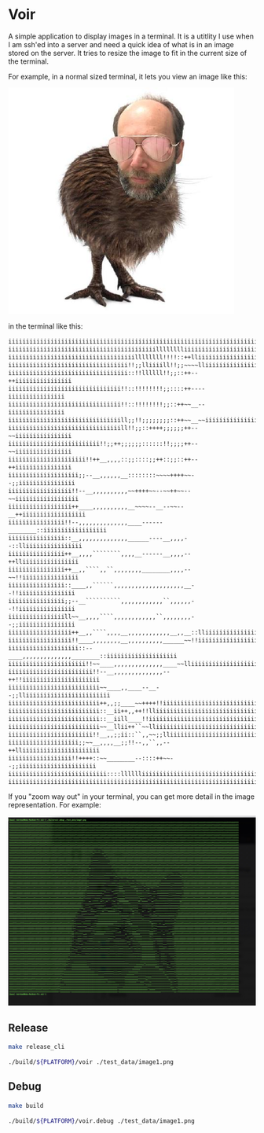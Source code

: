 # Voir

A simple application to display images in a terminal. It is a utitlity I use when I am ssh'ed into a server and need a quick idea of what is in an image stored on the server. It tries to resize the image to fit in the current size of the terminal.

For example, in a normal sized terminal, it lets you view an image like this:

![Test image](./test_data/rob.jpg)

in the terminal like this:

```
iiiiiiiiiiiiiiiiiiiiiiiiiiiiiiiiiiiiiiiiiiiiiiiiiiiiiiiiiiiiiiiiiiiiiiii
iiiiiiiiiiiiiiiiiiiiiiiiiiiiiiiiiiiiiiiiiilllllllliiiiiiiiiiiiiiiiiiiiii
iiiiiiiiiiiiiiiiiiiiiiiiiiiiiiiiiiiillllllll!!!!::++lliiiiiiiiiiiiiiiiii
iiiiiiiiiiiiiiiiiiiiiiiiiiiiiiiiii!!;;lliiiill!!;;~~~~lliiiiiiiiiiiiiiii
iiiiiiiiiiiiiiiiiiiiiiiiiiiiiiiiii::!!llllll!!;;::++--++iiiiiiiiiiiiiiii
iiiiiiiiiiiiiiiiiiiiiiiiiiiiiiii!!::!!!!!!!!;;::::++----iiiiiiiiiiiiiiii
iiiiiiiiiiiiiiiiiiiiiiiiiiiiiiii!!::!!!!!!!!;;::++~~__--iiiiiiiiiiiiiiii
iiiiiiiiiiiiiiiiiiiiiiiiiiiiiiiill;;!!;;;;;;;;::++~~__~~iiiiiiiiiiiiiiii
iiiiiiiiiiiiiiiiiiiiiiiiiiiiiiiill!!;;::++++;;;;;;++--~~iiiiiiiiiiiiiiii
iiiiiiiiiiiiiiiiiiiiiiiiii!!;;++;;;;;;::::::!!;;;;++--~~iiiiiiiiiiiiiiii
iiiiiiiiiiiiiiiiiiiiii!!++__,,,,::;;::::;;++::;;::++--++iiiiiiiiiiiiiiii
iiiiiiiiiiiiiiiiiiii;;--__,,,,,,__::::::::~~~~++++~~--;;iiiiiiiiiiiiiiii
iiiiiiiiiiiiiiiiii!!--__,,,,,,,,,,~~++++~~--~~++~~--~~iiiiiiiiiiiiiiiiii
iiiiiiiiiiiiiiiiii++____,,,,,,,,,,__~~~~--__--~~--__++iiiiiiiiiiiiiiiiii
iiiiiiiiiiiiiiii!!--,,,,,,,,,,,,,,____------________::iiiiiiiiiiiiiiiiii
iiiiiiiiiiiiiiii::__,,,,,,,,,,,,,,______----__,,,,--::lliiiiiiiiiiiiiiii
iiiiiiiiiiiiiiii++__,,,,````````,,,,__------__,,,,--++lliiiiiiiiiiiiiiii
iiiiiiiiiiiiiiii++__,,````,,``,,,,,,,,________,,,,--~~!!iiiiiiiiiiiiiiii
iiiiiiiiiiiiiiii::____,,``````,,,,,,,,,,,,,,,,,,,,__--!!iiiiiiiiiiiiiiii
iiiiiiiiiiiiiiii;;--__``````````,,,,,,,,,,,,``,,,,,,--!!iiiiiiiiiiiiiiii
iiiiiiiiiiiiiiiill~~__,,,,````,,,,,,,,,,,,``,,,,,,,,--;;iiiiiiiiiiiiiiii
iiiiiiiiiiiiiiiiii++__,,````,,,,__,,,,,,,,,,,,__,,__::lliiiiiiiiiiiiiiii
iiiiiiiiiiiiiiiiii!!____,,,,,,,,__,,,,,,,,,,______~~!!iiiiiiiiiiiiiiiiii
iiiiiiiiiiiiiiiiiiii::--____,,,,,,,,,,,,,,________::iiiiiiiiiiiiiiiiiiii
iiiiiiiiiiiiiiiiiiiiii!!~~____,,,,,,,,,,,,,,____~~lliiiiiiiiiiiiiiiiiiii
iiiiiiiiiiiiiiiiiiiiiiii!!--__,,,,,,,,,,,,,,--++!!iiiiiiiiiiiiiiiiiiiiii
iiiiiiiiiiiiiiiiiiiiiiiiii~~____,,____--__--;;lliiiiiiiiiiiiiiiiiiiiiiii
iiiiiiiiiiiiiiiiiiiiiiiiii++,,;;____~~++++!!iiiiiiiiiiiiiiiiiiiiiiiiiiii
iiiiiiiiiiiiiiiiiiiiiiiiii::__ii++,,++!!lliiiiiiiiiiiiiiiiiiiiiiiiiiiiii
iiiiiiiiiiiiiiiiiiiiiiiiii::__iill____!!iiiiiiiiiiiiiiiiiiiiiiiiiiiiiiii
iiiiiiiiiiiiiiiiiiiiiiiiii~~__llii++``~~lliiiiiiiiiiiiiiiiiiiiiiiiiiiiii
iiiiiiiiiiiiiiiiiiiiiiii!!__,,;;ii::``,,~~;;lliiiiiiiiiiiiiiiiiiiiiiiiii
iiiiiiiiiiiiiiiiiiii;;~~__,,,,__;;!!--,,``,,--++lliiiiiiiiiiiiiiiiiiiiii
iiiiiiiiiiiiiiiiii!!++++::~~________--::::++~~--;;iiiiiiiiiiiiiiiiiiiiii
iiiiiiiiiiiiiiiiiiiiiiiiiiii::::lllllliiiiiiiiiiiiiiiiiiiiiiiiiiiiiiiiii
iiiiiiiiiiiiiiiiiiiiiiiiiiiiiiiiiiiiiiiiiiiiiiiiiiiiiiiiiiiiiiiiiiiiiiii
```

If you "zoom way out" in your terminal, you can get more detail in the image representation. For example:

![Example](./doc/example.jpg)

## Release

```bash
make release_cli
```

```bash
./build/${PLATFORM}/voir ./test_data/image1.png
```

## Debug

```bash
make build
```

```bash
./build/${PLATFORM}/voir.debug ./test_data/image1.png
```
